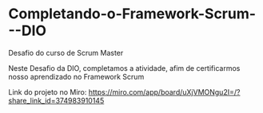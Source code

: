 # Completando-o-Framework-Scrum---DIO
Desafio do curso de Scrum Master

Neste Desafio da DIO, completamos a atividade, afim de certificarmos nosso aprendizado no Framework Scrum

Link do projeto no Miro: https://miro.com/app/board/uXjVMONgu2I=/?share_link_id=374983910145
